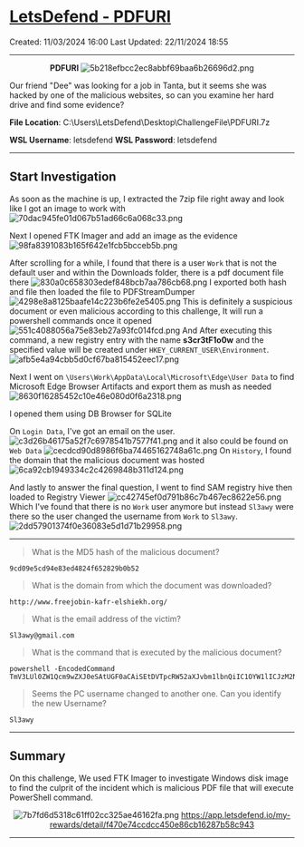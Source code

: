 # [LetsDefend - PDFURI](https://app.letsdefend.io/challenge/pdfuri)
Created: 11/03/2024 16:00
Last Updated: 22/11/2024 18:55
* * *
<div align=center>

**PDFURI**
![5b218efbcc2ec8abbf69baa6b26696d2.png](/resources/5b218efbcc2ec8abbf69baa6b26696d2.png)
</div>
Our friend "Dee" was looking for a job in Tanta, but it seems she was hacked by one of the malicious websites, so can you examine her hard drive and find some evidence?

**File Location**: C:\Users\LetsDefend\Desktop\ChallengeFile\PDFURI.7z

**WSL Username**: letsdefend
**WSL Password**: letsdefend

* * *
## Start Investigation

As soon as the machine is up, I extracted the 7zip file right away and Iook like I got an image to work with
![70dac945fe01d067b51ad66c6a068c33.png](/resources/70dac945fe01d067b51ad66c6a068c33.png)

Next I opened FTK Imager and add an image as the evidence 
![98fa8391083b165f642e1fcb5bcceb5b.png](/resources/98fa8391083b165f642e1fcb5bcceb5b.png)

After scrolling for a while, I found that there is a user `Work` that is not the default user and within the Downloads folder, there is a pdf document file there
![830a0c658303edef848bcb7aa786cb68.png](/resources/830a0c658303edef848bcb7aa786cb68.png)
I exported both hash and file then loaded the file to PDFStreamDumper
![4298e8a8125baafe14c223b6fe2e5405.png](/resources/4298e8a8125baafe14c223b6fe2e5405.png)
This is definitely a suspicious document or even malicious according to this challenge, It will run a powershell commands once it opened
![551c4088056a75e83eb27a93fc014fcd.png](/resources/551c4088056a75e83eb27a93fc014fcd.png)
And After executing this command, a new registry entry with the name **s3cr3tF1o0w** and the specified value will be created under `HKEY_CURRENT_USER\Environment`.
![afb5e4a94cbb5d0cf67ba815452eec17.png](/resources/afb5e4a94cbb5d0cf67ba815452eec17.png)

Next I went on `\Users\Work\AppData\Local\Microsoft\Edge\User Data` to find Microsoft Edge Browser Artifacts and export them as mush as needed
![8630f16285452c10e46e080d0f6a2318.png](/resources/8630f16285452c10e46e080d0f6a2318.png)

I opened them using DB Browser for SQLite

On `Login Data`, I've got an email on the user.
![c3d26b46175a52f7c6978541b7577f41.png](/resources/c3d26b46175a52f7c6978541b7577f41.png)
and it also could be found on `Web Data`
![cecdcd90d8986f6ba74465162748a61c.png](/resources/cecdcd90d8986f6ba74465162748a61c.png)
On `History`, I found the domain that the malicious document was hosted
![6ca92cb1949334c2c4269848b311d124.png](/resources/6ca92cb1949334c2c4269848b311d124.png)

And lastly to answer the final question, I went to find SAM registry hive then loaded to Registry Viewer
![cc42745ef0d791b86c7b467ec8622e56.png](/resources/cc42745ef0d791b86c7b467ec8622e56.png)
Which I've found that there is no `Work` user anymore but instead `Sl3awy` were there so the user changed the username from `Work` to `Sl3awy`.
![2dd57901374f0e36083e5d1d71b29958.png](/resources/2dd57901374f0e36083e5d1d71b29958.png)
* * *
>What is the MD5 hash of the malicious document?
```
9cd09e5cd94e83ed4824f652829b0b52
```

>What is the domain from which the document was downloaded?
```
http://www.freejobin-kafr-elshiekh.org/
```

>What is the email address of the victim?
```
Sl3awy@gmail.com
```

>What is the command that is executed by the malicious document?
```
powershell -EncodedCommand TmV3LUl0ZW1Qcm9wZXJ0eSAtUGF0aCAiSEtDVTpcRW52aXJvbm1lbnQiIC1OYW1lICJzM2NyM3RGMW8wdyIgLVZhbHVlICJTMHJyeUJ1N0lOM2VkVGgxc00wTjNZIiAgLVByb3BlcnR5VHlwZSAiU3RyaW5nIg==
```

>Seems the PC username changed to another one. Can you identify the new Username?
```
Sl3awy
```
* * *
## Summary
On this challenge, We used FTK Imager to investigate Windows disk image to find the culprit of the incident which is malicious PDF file that will execute PowerShell command.

<div align=center>

![7b7fd6d5318c61ff02cc325ae46162fa.png](/resources/7b7fd6d5318c61ff02cc325ae46162fa.png)
https://app.letsdefend.io/my-rewards/detail/f470e74ccdcc450e86cb16287b58c943
</div>

* * *